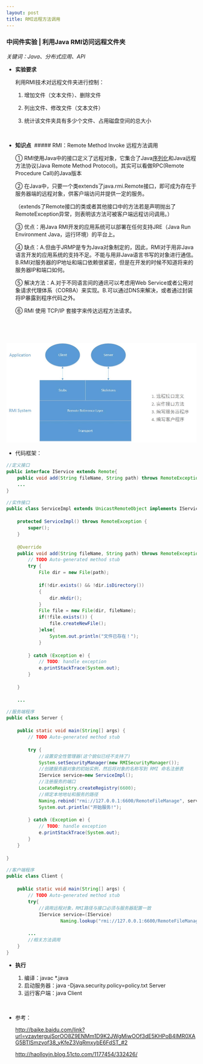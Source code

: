 ```yaml
---
layout: post
title: RMI远程方法调用
---
```


### 中间件实验 | 利用Java RMI访问远程文件夹

*关键词：Java、分布式应用、API*

* **实验要求**

  利用RMI技术对远程文件夹进行控制：

  1. 增加文件（文本文件）、删除文件

  2. 列出文件、修改文件（文本文件）

  3. 统计该文件夹具有多少个文件、占用磁盘空间的总大小

     ​

* **知识点**
  ##### RMI：Remote Method Invoke 远程方法调用


  ① RMI使用Java中的接口定义了远程对象，它集合了Java<u>序列化</u>和Java远程方法协议(Java Remote Method Protocol)。其实可以看做RPC(Remote Procedure Call)的Java版本

  ② 在Java中，只要一个类extends了java.rmi.Remote接口，即可成为存在于服务器端的远程对象，供客户端访问并提供一定的服务。

  （extends了Remote接口的类或者其他接口中的方法若是声明抛出了RemoteException异常，则表明该方法可被客户端远程访问调用。）

  ③ 优点：用Java RMI开发的应用系统可以部署在任何支持JRE（Java Run Environment Java，运行环境）的平台上。

  ④ 缺点：A.但由于JRMP是专为Java对象制定的，因此，RMI对于用非Java语言开发的应用系统的支持不足。不能与用非Java语言书写的对象进行通信。B.RMI对服务器的IP地址和端口依赖很紧密，但是在开发的时候不知道将来的服务器IP和端口如何。

  ⑤ 解决方法：A.对于不同语言间的通讯可以考虑用Web Service或者公用对象请求代理体系（CORBA）来实现。B.可以通过DNS来解决，或者通过封装将IP暴露到程序代码之外。

  ⑥ RMI 使用 TCP/IP 套接字来传达远程方法请求。

  ​

  ​

![RMI](..\img\postImgs\RMI.jpg)





* 代码框架：

<!--lang: java-->
```java
//定义接口
public interface IService extends Remote{
	public void add(String fileName, String path) throws RemoteException;
	...
}
```
<!--lang: java-->
```java
//实作接口
public class ServiceImpl extends UnicastRemoteObject implements IService{

	protected ServiceImpl() throws RemoteException {
		super();
	}

	@Override
	public void add(String fileName, String path) throws RemoteException {
		// TODO Auto-generated method stub
		try {
			File dir = new File(path);
			
			if(!dir.exists() && !dir.isDirectory())
			{
				dir.mkdir();
			}
			File file = new File(dir, fileName);
			if(!file.exists()) {
				file.createNewFile();
			}else{  
	            System.out.println("文件已存在！");    
	        }  
			
		} catch (Exception e) {
			// TODO: handle exception
			e.printStackTrace(System.out);
		}
		
	}	
	
	...
```
<!--lang: java-->
```java
//服务端程序
public class Server {

	public static void main(String[] args) {
		// TODO Auto-generated method stub
		
		try {
			//设置安全性管理器(这个貌似已经不支持了)
			System.setSecurityManager(new RMISecurityManager());
			//创建服务器对象的初始实例，然后将对象的名称写到 RMI 命名注册表
			IService service=new ServiceImpl();
			//注册服务的端口
			LocateRegistry.createRegistry(6600);
			//绑定本地地址和服务的路径
			Naming.rebind("rmi://127.0.0.1:6600/RemoteFileManage", service);
			System.out.println("开始服务!");

		} catch (Exception e) {
			// TODO: handle exception
			e.printStackTrace(System.out);
		}
	}

}
```
<!--lang: java-->
```java
//客户端程序
public class Client {
 
	public static void main(String[] args) {
		// TODO Auto-generated method stub
		try{
			//调用远程对象，RMI路径与接口必须与服务器配置一致
			IService service=(IService)
					Naming.lookup("rmi://127.0.0.1:6600/RemoteFileManage");		
			
		...
		//相关方法调用
	}
}

```



- **执行**

  1. 编译：javac *.java
  2. 启动服务器：java -Djava.security.policy=policy.txt Server
  3. 运行客户端：java Client

  ​

* 参考：

  http://baike.baidu.com/link?url=vzaytergujSorOO8Z9ENMm1D9K2JWgMiwOOf3dE5KHPoB4IMR0XAG5BTlSmzvof38_yKfeZ3VqRmxybE6FdST_#2

  http://haolloyin.blog.51cto.com/1177454/332426/

